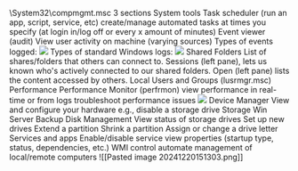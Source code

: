 \System32\compmgmt.msc 
3 sections
System tools
	Task scheduler (run an app, script, service, etc)
		create/manage automated tasks at times you specify (at login in/log off or every x amount of minutes)
	Event viewer (audit)
		View user activity on machine (varying sources)
		Types of events logged:
			![](https://assets.tryhackme.com/additional/win-event-logs/five-event-types.png)
		Types of standard Windows logs:
			![](https://assets.tryhackme.com/additional/win-event-logs/standard-event-logs.png)
	Shared Folders
		List of shares/folders that others can connect to.
		Sessions (left pane), lets us known who's actively connected to our shared folders.
		Open (left pane) lists the content accessed by others. 
	Local Users and Groups (lusrmgr.msc)
	Performance
		Performance Monitor (perfrmon)
		view performance in real-time or from logs
		troubleshoot performance issues 
		![](https://assets.tryhackme.com/additional/win-fun2/perfmon.png)
	Device Manager 
		View and configure your hardware
		e.g., disable a storage drive
	Storage
		Win Server Backup 
		Disk Management 
			View status of storage drives
			Set up new drives
			Extend a partition 
			Shrink a partition 
			Assign or change a drive letter 
	Services and apps
		Enable/disable service 
		view properties (startup type, status, dependencies, etc.)
		WMI control 
			automate management of local/remote computers 
![[Pasted image 20241220151303.png]]
